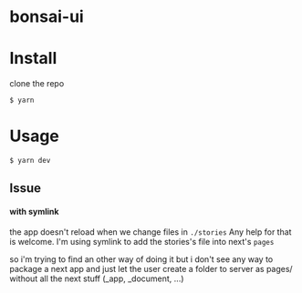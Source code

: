 # bonsai-ui

# Install

clone the repo

`$ yarn`

# Usage

`$ yarn dev`

## Issue

#### with symlink

the app doesn't reload when we change files in `./stories` Any help for that is welcome. I'm using symlink to add the stories's file into next's `pages`

so i'm trying to find an other way of doing it but i don't see any way to package a next app and just let the user create a folder to server as pages/ without all the next stuff (\_app, \_document, ...)
